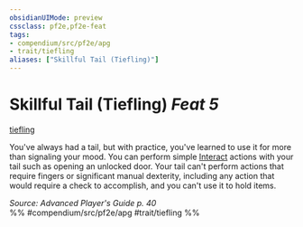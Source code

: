 ```yaml
---
obsidianUIMode: preview
cssclass: pf2e,pf2e-feat
tags:
- compendium/src/pf2e/apg
- trait/tiefling
aliases: ["Skillful Tail (Tiefling)"]
---
```

# Skillful Tail (Tiefling)  *Feat 5*  
[tiefling](rules/traits/tiefling-b1.md)  


You've always had a tail, but with practice, you've learned to use it for more than signaling your mood. You can perform simple [Interact](rules/actions/interact.md) actions with your tail such as opening an unlocked door. Your tail can't perform actions that require fingers or significant manual dexterity, including any action that would require a check to accomplish, and you can't use it to hold items.

*Source: Advanced Player's Guide p. 40*  
%% #compendium/src/pf2e/apg #trait/tiefling %%